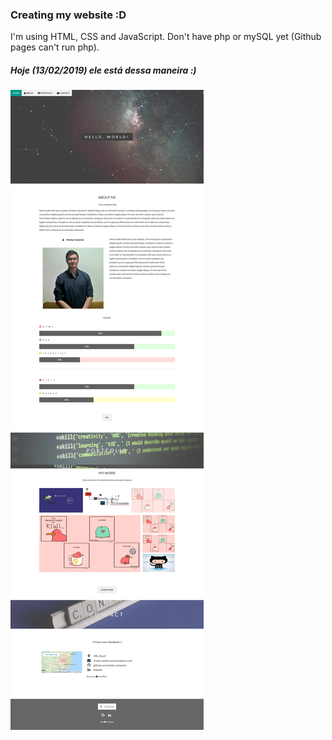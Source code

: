 ### Creating my website :D

I'm using HTML, CSS and JavaScript. Don't have php or mySQL yet (Github pages can't run php).

##### Hoje (13/02/2019) ele está dessa maneira :)

![site](image_13_02_2019.png)
